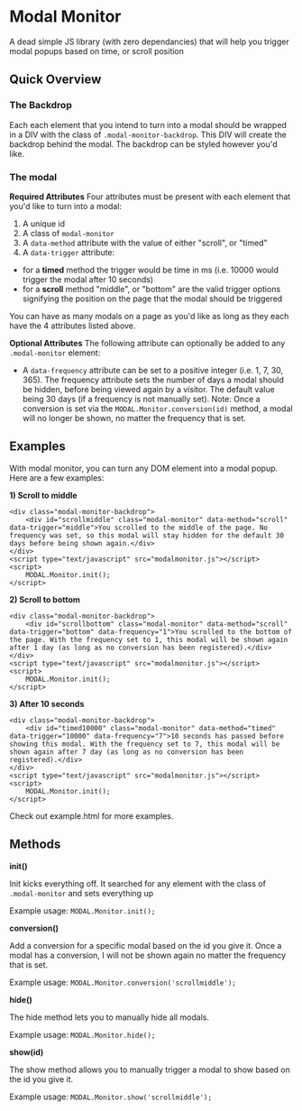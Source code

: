 # Modal Monitor
A dead simple JS library (with zero dependancies) that will help you trigger modal popups based on time, or scroll position

## Quick Overview

### The Backdrop

Each each element that you intend to turn into a modal should be wrapped in a DIV with the class of `.modal-monitor-backdrop`. This DIV will create the backdrop behind the modal. The backdrop can be styled however you'd like.

### The modal

**Required Attributes**
Four attributes must be present with each element that you'd like to turn into a modal:

1. A unique id
2. A class of `modal-monitor`
3. A `data-method` attribute with the value of either "scroll", or "timed"
4. A `data-trigger` attribute:
  - for a **timed** method the trigger would be time in ms (i.e. 10000 would trigger the modal after 10 seconds)
  - for a **scroll** method "middle", or "bottom" are the valid trigger options signifying the position on the page that the modal should be triggered

You can have as many modals on a page as you'd like as long as they each have the 4 attributes listed above.

**Optional Attributes**
The following attribute can optionally be added to any `.modal-monitor` element:

- A `data-frequency` attribute can be set to a positive integer (i.e. 1, 7, 30, 365). The frequency attribute sets the number of days a modal should be hidden, before being viewed again by a visitor. The default value being 30 days (if a frequency is not manually set). Note: Once a conversion is set via the `MODAL.Monitor.conversion(id)` method, a modal will no longer be shown, no matter the frequency that is set.

## Examples
With modal monitor, you can turn any DOM element into a modal popup. Here are a few examples:

**1) Scroll to middle**
```
<div class="modal-monitor-backdrop">
	<div id="scrollmiddle" class="modal-monitor" data-method="scroll" data-trigger="middle">You scrolled to the middle of the page. No frequency was set, so this modal will stay hidden for the default 30 days before being shown again.</div>
</div>
<script type="text/javascript" src="modalmonitor.js"></script>
<script>
	MODAL.Monitor.init();
</script>
```

**2) Scroll to bottom**
```
<div class="modal-monitor-backdrop">
	<div id="scrollbottom" class="modal-monitor" data-method="scroll" data-trigger="bottom" data-frequency="1">You scrolled to the bottom of the page. With the frequency set to 1, this modal will be shown again after 1 day (as long as no conversion has been registered).</div>
</div>
<script type="text/javascript" src="modalmonitor.js"></script>
<script>
	MODAL.Monitor.init();
</script>
```

**3) After 10 seconds**
```
<div class="modal-monitor-backdrop">
	<div id="timed10000" class="modal-monitor" data-method="timed" data-trigger="10000" data-frequency="7">10 seconds has passed before showing this modal. With the frequency set to 7, this modal will be shown again after 7 day (as long as no conversion has been registered).</div>
</div>
<script type="text/javascript" src="modalmonitor.js"></script>
<script>
	MODAL.Monitor.init();
</script>
```

Check out example.html for more examples.

## Methods

**init()**

Init kicks everything off. It searched for any element with the class of `.modal-monitor` and sets everything up

Example usage: `MODAL.Monitor.init();`

**conversion()**

Add a conversion for a specific modal based on the id you give it. Once a modal has a conversion, I will not be shown again no matter the frequency that is set.

Example usage: `MODAL.Monitor.conversion('scrollmiddle');`

**hide()**

The hide method lets you to manually hide all modals.

Example usage: `MODAL.Monitor.hide();`

**show(id)**

The show method allows you to manually trigger a modal to show based on the id you give it.

Example usage: `MODAL.Monitor.show('scrollmiddle');`

